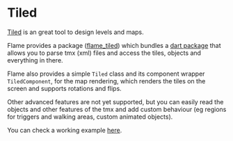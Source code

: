 # Tiled

[Tiled](https://www.mapeditor.org/) is an great tool to design levels and maps.

Flame provides a package ([flame_tiled](https://github.com/flame-engine/flame_tiled)) which bundles
a [dart package](https://pub.dev/packages/tiled) that allows you to parse tmx (xml) files and access
the tiles, objects and everything in there.

Flame also provides a simple `Tiled` class and its component wrapper `TiledComponent`, for the map
rendering, which renders the tiles on the screen and supports rotations and flips.

Other advanced features are not yet supported, but you can easily read the objects and other
features of the tmx and add custom behaviour (eg regions for triggers and walking areas, custom
animated objects).

You can check a working example
[here](https://github.com/flame-engine/flame_tiled/tree/main/example).
